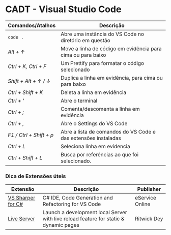 # CADT - Visual Studio Code


Comandos/Atalhos | Descrição
---------|----------
`code .`| Abre uma instância do VS Code no diretório em questão
_Alt + &#8593;_| Move a linha de código em evidência para cima ou para baixo
_Ctrl + K, Ctrl + F_ | Um Prettify para formatar o código selecionado
_Shift + Alt + &#8593; / &#8595;_ | Duplica a linha em evidência, para cima ou para baixo
_Ctrl + Shift + K_ | Deleta a linha em evidência
_Ctrl + '_ | Abre o terminal
_Ctrl + ;_ | Comenta/descomenta a linha em evidência
_Ctrl + ,_ | Abre o Settings do VS Code
_F1 / Ctrl + Shift + p_ | Abre a lista de comandos do VS Code e das extensões instaladas
_Ctrl + L_ | Seleciona linha em evidencia
_Ctrl + Shift + L_ | Busca por referências ao que foi selecionado.


### Dica de Extensões úteis
Extensão | Descrição | Publisher
---------|-----------|-----------
[VS Sharper for C#](https://marketplace.visualstudio.com/items?itemName=eservice-online.vs-sharper) | C# IDE, Code Generation and Refactoring for VS Code | eService Online
[Live Server](https://marketplace.visualstudio.com/items?itemName=ritwickdey.LiveServer) | Launch a development local Server with live reload feature for static & dynamic pages | Ritwick Dey

